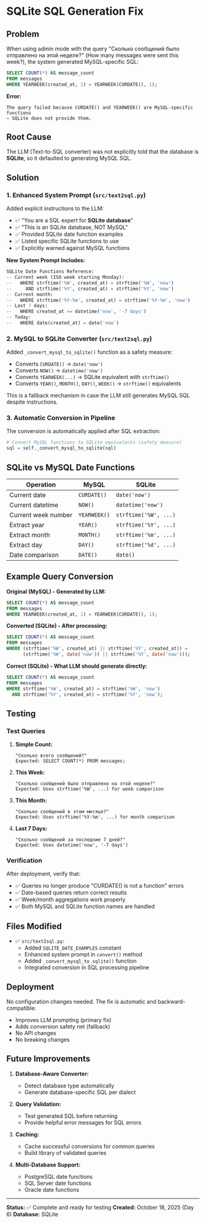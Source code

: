 # SQLite SQL Generation Fix

## Problem

When using admin mode with the query "Сколько сообщений было отправлено на этой неделе?" (How many messages were sent this week?), the system generated MySQL-specific SQL:

```sql
SELECT COUNT(*) AS message_count
FROM messages
WHERE YEARWEEK(created_at, 1) = YEARWEEK(CURDATE(), 1);
```

**Error:**
```
The query failed because CURDATE() and YEARWEEK() are MySQL‑specific functions
– SQLite does not provide them.
```

## Root Cause

The LLM (Text-to-SQL converter) was not explicitly told that the database is **SQLite**, so it defaulted to generating MySQL SQL.

## Solution

### 1. Enhanced System Prompt (`src/text2sql.py`)

Added explicit instructions to the LLM:
- ✅ "You are a SQL expert for **SQLite database**"
- ✅ "This is an SQLite database, NOT MySQL"
- ✅ Provided SQLite date function examples
- ✅ Listed specific SQLite functions to use
- ✅ Explicitly warned against MySQL functions

**New System Prompt Includes:**
```python
SQLite Date Functions Reference:
-- Current week (ISO week starting Monday):
--   WHERE strftime('%W', created_at) = strftime('%W', 'now')
--     AND strftime('%Y', created_at) = strftime('%Y', 'now')
-- Current month:
--   WHERE strftime('%Y-%m', created_at) = strftime('%Y-%m', 'now')
-- Last 7 days:
--   WHERE created_at >= datetime('now', '-7 days')
-- Today:
--   WHERE date(created_at) = date('now')
```

### 2. MySQL to SQLite Converter (`src/text2sql.py`)

Added `_convert_mysql_to_sqlite()` function as a safety measure:
- Converts `CURDATE()` → `date('now')`
- Converts `NOW()` → `datetime('now')`
- Converts `YEARWEEK(...)` → SQLite equivalent with `strftime()`
- Converts `YEAR()`, `MONTH()`, `DAY()`, `WEEK()` → `strftime()` equivalents

This is a fallback mechanism in case the LLM still generates MySQL SQL despite instructions.

### 3. Automatic Conversion in Pipeline

The conversion is automatically applied after SQL extraction:
```python
# Convert MySQL functions to SQLite equivalents (safety measure)
sql = self._convert_mysql_to_sqlite(sql)
```

## SQLite vs MySQL Date Functions

| Operation | MySQL | SQLite |
|-----------|-------|--------|
| Current date | `CURDATE()` | `date('now')` |
| Current datetime | `NOW()` | `datetime('now')` |
| Current week number | `YEARWEEK()` | `strftime('%W', ...)` |
| Extract year | `YEAR()` | `strftime('%Y', ...)` |
| Extract month | `MONTH()` | `strftime('%m', ...)` |
| Extract day | `DAY()` | `strftime('%d', ...)` |
| Date comparison | `DATE()` | `date()` |

## Example Query Conversion

**Original (MySQL) - Generated by LLM:**
```sql
SELECT COUNT(*) AS message_count
FROM messages
WHERE YEARWEEK(created_at, 1) = YEARWEEK(CURDATE(), 1);
```

**Converted (SQLite) - After processing:**
```sql
SELECT COUNT(*) AS message_count
FROM messages
WHERE (strftime('%W', created_at) || strftime('%Y', created_at)) =
      (strftime('%W', date('now')) || strftime('%Y', date('now')));
```

**Correct (SQLite) - What LLM should generate directly:**
```sql
SELECT COUNT(*) AS message_count
FROM messages
WHERE strftime('%W', created_at) = strftime('%W', 'now')
  AND strftime('%Y', created_at) = strftime('%Y', 'now');
```

## Testing

### Test Queries

1. **Simple Count:**
   ```
   "Сколько всего сообщений?"
   Expected: SELECT COUNT(*) FROM messages;
   ```

2. **This Week:**
   ```
   "Сколько сообщений было отправлено на этой неделе?"
   Expected: Uses strftime('%W', ...) for week comparison
   ```

3. **This Month:**
   ```
   "Сколько сообщений в этом месяце?"
   Expected: Uses strftime('%Y-%m', ...) for month comparison
   ```

4. **Last 7 Days:**
   ```
   "Сколько сообщений за последние 7 дней?"
   Expected: Uses datetime('now', '-7 days')
   ```

### Verification

After deployment, verify that:
- ✅ Queries no longer produce "CURDATE() is not a function" errors
- ✅ Date-based queries return correct results
- ✅ Week/month aggregations work properly
- ✅ Both MySQL and SQLite function names are handled

## Files Modified

- ✅ `src/text2sql.py`:
  - Added `SQLITE_DATE_EXAMPLES` constant
  - Enhanced system prompt in `convert()` method
  - Added `_convert_mysql_to_sqlite()` function
  - Integrated conversion in SQL processing pipeline

## Deployment

No configuration changes needed. The fix is automatic and backward-compatible:
- Improves LLM prompting (primary fix)
- Adds conversion safety net (fallback)
- No API changes
- No breaking changes

## Future Improvements

1. **Database-Aware Converter:**
   - Detect database type automatically
   - Generate database-specific SQL per dialect

2. **Query Validation:**
   - Test generated SQL before returning
   - Provide helpful error messages for SQL errors

3. **Caching:**
   - Cache successful conversions for common queries
   - Build library of validated queries

4. **Multi-Database Support:**
   - PostgreSQL date functions
   - SQL Server date functions
   - Oracle date functions

---

**Status:** ✅ Complete and ready for testing
**Created:** October 18, 2025 (Day 6)
**Database:** SQLite
